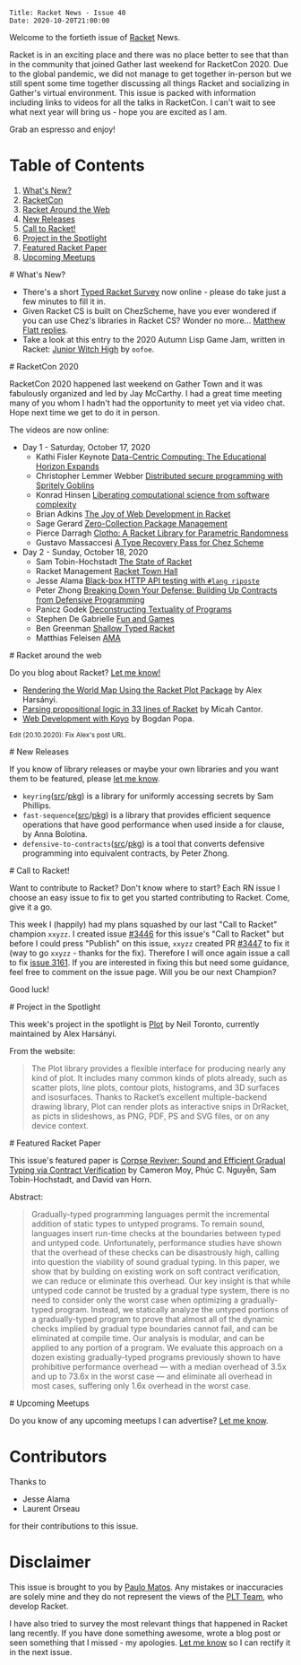     Title: Racket News - Issue 40
    Date: 2020-10-20T21:00:00

Welcome to the fortieth issue of [Racket](https://www.racket-lang.org) News.

Racket is in an exciting place and there was no place better to see that than in the community that joined Gather last weekend for RacketCon 2020. Due to the global pandemic, we did not manage to get together in-person but we still spent some time together discussing all things Racket and socializing in Gather's virtual environment. This issue is packed with information including links to videos for all the talks in RacketCon. I can't wait to see what next year will bring us - hope you are excited as I am.

Grab an espresso and enjoy!

# Table of Contents

1. [What's New?](#whatsnew)
2. [RacketCon](#racketcon)
3. [Racket Around the Web](#aroundtheweb)
4. [New Releases](#newreleases)
5. [Call to Racket!](#calltoracket)
6. [Project in the Spotlight](#spotlight)
7. [Featured Racket Paper](#featuredpaper)
8. [Upcoming Meetups](#meetups)

<div id='whatsnew'/>
# What's New?

* There's a short [Typed Racket Survey](https://tinyurl.com/typed-racket-survey) now online - please do take just a few minutes to fill it in.
* Given Racket CS is built on ChezScheme, have you ever wondered if you can use Chez's libraries in Racket CS? Wonder no more... [Matthew Flatt replies](https://groups.google.com/g/racket-users/c/CyRr8S61T58/m/DUmJf16FCwAJ).
* Take a look at this entry to the 2020 Autumn Lisp Game Jam, written in Racket: [Junior Witch High](https://oofoe.itch.io/witchy) by `oofoe`.

<div id='racketcon'/>
# RacketCon 2020

RacketCon 2020 happened last weekend on Gather Town and it was fabulously organized and led by Jay McCarthy. I had a great time meeting many of you whom I hadn't had the opportunity to meet yet via video chat. Hope next time we get to do it in person.

The videos are now online:

* Day 1 - Saturday, October 17, 2020
    * Kathi Fisler Keynote [Data-Centric Computing: The Educational Horizon Expands](https://www.youtube.com/watch?v=MnrRUdbOW1M)
    * Christopher Lemmer Webber [Distributed secure programming with Spritely Goblins](https://www.youtube.com/watch?v=YbznItQpALo)
    * Konrad Hinsen [Liberating computational science from software complexity](https://youtu.be/YbznItQpALo?t=2105)
    * Brian Adkins [The Joy of Web Development in Racket](https://www.youtube.com/watch?v=bIi-tUzOwdw)
    * Sage Gerard [Zero-Collection Package Management](https://youtu.be/bIi-tUzOwdw?t=2330)
    * Pierce Darragh [Clotho: A Racket Library for Parametric Randomness](https://www.youtube.com/watch?v=mWnlXVEXnPc)
    * Gustavo Massaccesi [A Type Recovery Pass for Chez Scheme](https://youtu.be/mWnlXVEXnPc?t=2617)
* Day 2 - Sunday, October 18, 2020
    * Sam Tobin-Hochstadt [The State of Racket](https://www.youtube.com/watch?v=VgMwkxz0aBw)
    * Racket Management [Racket Town Hall](https://youtu.be/VgMwkxz0aBw?t=2577)
    * Jesse Alama [Black-box HTTP API testing with `#lang riposte`](https://www.youtube.com/watch?v=QtaqPEvaMyg)
    * Peter Zhong [Breaking Down Your Defense: Building Up Contracts from Defensive Programming](https://youtu.be/QtaqPEvaMyg?t=2087)
    * Panicz Godek [Deconstructing Textuality of Programs](https://www.youtube.com/watch?v=2tCY72t1nL0)
    * Stephen De Gabrielle [Fun and Games](https://youtu.be/2tCY72t1nL0?t=1970)
    * Ben Greenman [Shallow Typed Racket](https://www.youtube.com/watch?v=A4AA8nweYAg)
    * Matthias Feleisen [AMA](https://www.youtube.com/watch?v=A4AA8nweYAg)

<div id='aroundtheweb'/>
# Racket around the web

Do you blog about Racket? [Let me know!](mailto:pmatos@linki.tools)

* [Rendering the World Map Using the Racket Plot Package](https://alex-hhh.github.io/2020/10/world-map-using-plot.html) by Alex Harsányi.
* [Parsing propositional logic in 33 lines of Racket](https://micahcantor.xyz/blog/logic-racket-parser) by Micah Cantor.
* [Web Development with Koyo](https://defn.io/2020/10/18/web-dev-with-koyo/) by Bogdan Popa.

<small>Edit (20.10.2020): Fix Alex's post URL.</small>

<div id='newreleases'/>
# New Releases

If you know of library releases or maybe your own libraries and you want them to be featured, please [let me know](mailto:pmatos@linki.tools).

* `keyring`([src](https://github.com/samdphillips/racket-keyring)/[pkg](https://pkgs.racket-lang.org/package/keyring)) is a library for uniformly accessing secrets by Sam Phillips.
* `fast-sequence`([src](https://github.com/abolotina/fast-sequence-combinators)/[pkg](https://pkgs.racket-lang.org/package/fast-sequence)) is a library that provides efficient sequence operations that have good performance when used inside a for clause, by Anna Bolotina.
* `defensive-to-contracts`([src](https://github.com/jiujiu1123/defensive-to-contracts)/[pkg](https://pkgs.racket-lang.org/package/defensive-to-contracts)) is a tool that converts defensive programming into equivalent contracts, by Peter Zhong.

<div id='calltoracket'/>
# Call to Racket!

Want to contribute to Racket? Don't know where to start? Each RN issue I choose an easy issue to fix to get you started contributing to Racket. Come, give it a go.

This week I (happily) had my plans squashed by our last "Call to Racket" champion `xxyzz`. I created issue [#3446](https://github.com/racket/racket/issues/3446) for this issue's "Call to Racket" but before I could press "Publish" on this issue, `xxyzz` created PR [#3447](https://github.com/racket/racket/pull/3447) to fix it (way to go `xxyzz` - thanks for the fix). Therefore I will once again issue a call to fix [issue 3161](https://github.com/racket/racket/issues/3161). If you are interested in fixing this but need some guidance, feel free to comment on the issue page. Will you be our next Champion?

Good luck!

<div id='spotlight'/>
# Project in the Spotlight

This week's project in the spotlight is [Plot](https://docs.racket-lang.org/plot/index.html) by Neil Toronto, currently maintained by Alex Harsányi.

From the website:

> The Plot library provides a flexible interface for producing nearly any kind of plot. It includes many common kinds of plots already, such as scatter plots, line plots, contour plots, histograms, and 3D surfaces and isosurfaces. Thanks to Racket’s excellent multiple-backend drawing library, Plot can render plots as interactive snips in DrRacket, as picts in slideshows, as PNG, PDF, PS and SVG files, or on any device context.

<div id='featuredpaper'/>
# Featured Racket Paper

This issue's featured paper is [Corpse Reviver: Sound and Efficient Gradual Typing via Contract Verification](https://drive.google.com/file/d/1ogGwX9bJH9ZvccFjvTWpZFY757T1z5Gr/view?usp=sharing) by Cameron Moy, Phúc C. Nguyễn, Sam Tobin-Hochstadt, and David van Horn.

Abstract:

> Gradually-typed programming languages permit the incremental addition of static types to untyped programs. To remain sound, languages insert run-time checks at the boundaries between typed and untyped code. Unfortunately, performance studies have shown that the overhead of these checks can be disastrously high, calling into question the viability of sound gradual typing. In this paper, we show that by building on existing work on soft contract verification, we can reduce or eliminate this overhead.
> Our key insight is that while untyped code cannot be trusted by a gradual type system, there is no need to consider only the worst case when optimizing a gradually-typed program. Instead, we statically analyze the untyped portions of a gradually-typed program to prove that almost all of the dynamic checks implied by gradual type boundaries cannot fail, and can be eliminated at compile time. Our analysis is modular, and can be applied to any portion of a program.
> We evaluate this approach on a dozen existing gradually-typed programs previously shown to have prohibitive performance overhead — with a median overhead of 3.5x and up to 73.6x in the worst case — and eliminate all overhead in most cases, suffering only 1.6x overhead in the worst case.

<div id='meetups'/>
# Upcoming Meetups

Do you know of any upcoming meetups I can advertise? [Let me know](mailto:pmatos@linki.tools).

# Contributors

Thanks to

* Jesse Alama
* Laurent Orseau

for their contributions to this issue.

# Disclaimer

This issue is brought to you by [Paulo Matos](mailto:pmatos@linki.tools). Any mistakes or inaccuracies are solely mine and
they do not represent the views of the [PLT Team](http://www.racket-lang.org/team.html), who develop Racket.

I have also tried to survey the most relevant things that happened in Racket lang recently. If you have done something awesome, wrote a blog post or seen something that I missed - my apologies. [Let me know](mailto:pmatos@linki.tools) so I can rectify it in the next issue.
